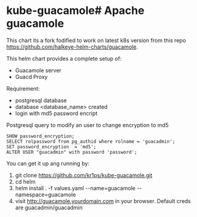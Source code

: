 # kube-guacamole# Apache guacamole

This chart its a fork fodified to work on latest k8s version from this repo https://github.com/halkeye-helm-charts/guacamole.

This helm chart provides a complete setup of:

- Guacamole server
- Guacd Proxy


Requirement:

- postgresql database
- database <database_name> created
- login with md5 password encript

Postgresql query to modify an user to change encryption to md5

```
SHOW password_encryption;
SELECT rolpassword from pg_authid where rolname = 'guacadmin';
SET password_encryption  = 'md5';
ALTER USER "guacadmin" with password 'password';
```


You can get it up ang running by:
1. git clone https://github.com/kr1ps/kube-guacamole.git
2. cd helm
3. helm install . -f values.yaml --name=guacamole --namespace=guacamole
5. visit http://guacamole.yourdomain.com in your browser. Default creds are guacadmin/guacadmin
